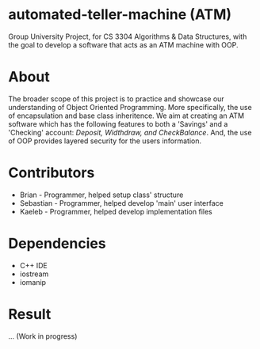 # automated-teller-machine (ATM)
Group University Project, for CS 3304 Algorithms & Data Structures, with the goal to develop a software that acts as an ATM machine with OOP.

# About
The broader scope of this project is to practice and showcase our understanding of Object Oriented Programming. More specifically, the use of encapsulation and base class inheritence. We aim at creating an ATM software which has the following features to both a 'Savings' and a 'Checking' account: *Deposit, Widthdraw, and CheckBalance*. And, the use of OOP provides layered security for the users information.

# Contributors
* Brian - Programmer, helped setup class' structure
* Sebastian - Programmer, helped develop 'main' user interface
* Kaeleb - Programmer, helped develop implementation files

# Dependencies 
* C++ IDE
* iostream
* iomanip

# Result
...
(Work in progress)


